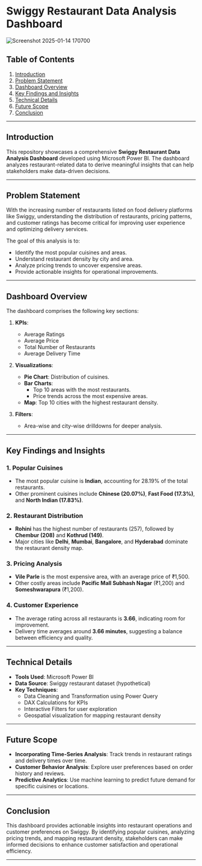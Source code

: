 # Swiggy Restaurant Data Analysis Dashboard

![Screenshot 2025-01-14 170700](https://github.com/user-attachments/assets/dcdeb337-84ca-4e94-bbe5-fe7630b6bd81)

## Table of Contents
1. [Introduction](#introduction)
2. [Problem Statement](#problem-statement)
3. [Dashboard Overview](#dashboard-overview)
4. [Key Findings and Insights](#key-findings-and-insights)
5. [Technical Details](#technical-details)
6. [Future Scope](#future-scope)
7. [Conclusion](#conclusion)

---

## Introduction
This repository showcases a comprehensive **Swiggy Restaurant Data Analysis Dashboard** developed using Microsoft Power BI. The dashboard analyzes restaurant-related data to derive meaningful insights that can help stakeholders make data-driven decisions.

---

## Problem Statement
With the increasing number of restaurants listed on food delivery platforms like Swiggy, understanding the distribution of restaurants, pricing patterns, and customer ratings has become critical for improving user experience and optimizing delivery services. 

The goal of this analysis is to:
- Identify the most popular cuisines and areas.
- Understand restaurant density by city and area.
- Analyze pricing trends to uncover expensive areas.
- Provide actionable insights for operational improvements.

---

## Dashboard Overview
The dashboard comprises the following key sections:
1. **KPIs**:
   - Average Ratings
   - Average Price
   - Total Number of Restaurants
   - Average Delivery Time

2. **Visualizations**:
   - **Pie Chart**: Distribution of cuisines.
   - **Bar Charts**:
     - Top 10 areas with the most restaurants.
     - Price trends across the most expensive areas.
   - **Map**: Top 10 cities with the highest restaurant density.

3. **Filters**:
   - Area-wise and city-wise drilldowns for deeper analysis.

---

## Key Findings and Insights
### 1. **Popular Cuisines**
   - The most popular cuisine is **Indian**, accounting for 28.19% of the total restaurants.
   - Other prominent cuisines include **Chinese (20.07%)**, **Fast Food (17.3%)**, and **North Indian (17.83%)**.

### 2. **Restaurant Distribution**
   - **Rohini** has the highest number of restaurants (257), followed by **Chembur (208)** and **Kothrud (149)**.
   - Major cities like **Delhi**, **Mumbai**, **Bangalore**, and **Hyderabad** dominate the restaurant density map.

### 3. **Pricing Analysis**
   - **Vile Parle** is the most expensive area, with an average price of ₹1,500.
   - Other costly areas include **Pacific Mall Subhash Nagar** (₹1,200) and **Someshwarapura** (₹1,200).

### 4. **Customer Experience**
   - The average rating across all restaurants is **3.66**, indicating room for improvement.
   - Delivery time averages around **3.66 minutes**, suggesting a balance between efficiency and quality.

---

## Technical Details
- **Tools Used**: Microsoft Power BI
- **Data Source**: Swiggy restaurant dataset (hypothetical)
- **Key Techniques**:
  - Data Cleaning and Transformation using Power Query
  - DAX Calculations for KPIs
  - Interactive Filters for user exploration
  - Geospatial visualization for mapping restaurant density

---

## Future Scope
- **Incorporating Time-Series Analysis**: Track trends in restaurant ratings and delivery times over time.
- **Customer Behavior Analysis**: Explore user preferences based on order history and reviews.
- **Predictive Analytics**: Use machine learning to predict future demand for specific cuisines or locations.

---

## Conclusion
This dashboard provides actionable insights into restaurant operations and customer preferences on Swiggy. By identifying popular cuisines, analyzing pricing trends, and mapping restaurant density, stakeholders can make informed decisions to enhance customer satisfaction and operational efficiency.

---


